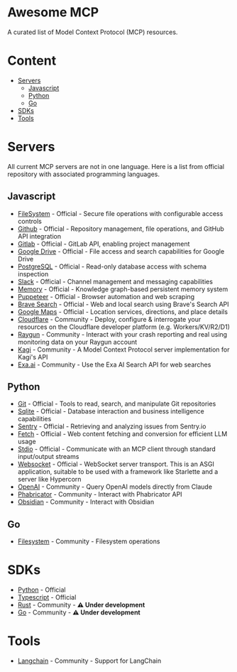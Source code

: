 # Awesome MCP

A curated list of Model Context Protocol (MCP) resources.

# Content
- [Servers](#servers)
  - [Javascript](#javascript)
  - [Python](#python)
  - [Go](#go)
- [SDKs](#sdks)
- [Tools](#tools)


# Servers

All current MCP servers are not in one language. Here is a list from official repository with associated programming languages.

## Javascript
- [FileSystem](https://github.com/modelcontextprotocol/servers/tree/main/src/filesystem) - Official - Secure file operations with configurable access controls
- [Github](https://github.com/modelcontextprotocol/servers/tree/main/src/github) - Official - Repository management, file operations, and GitHub API integration
- [Gitlab](https://github.com/modelcontextprotocol/servers/tree/main/src/gitlab) - Official - GitLab API, enabling project management
- [Google Drive](https://github.com/modelcontextprotocol/servers/tree/main/src/gdrive) - Official - File access and search capabilities for Google Drive
- [PostgreSQL](https://github.com/modelcontextprotocol/servers/tree/main/src/postgres) - Official - Read-only database access with schema inspection
- [Slack](https://github.com/modelcontextprotocol/servers/tree/main/src/slack) - Official - Channel management and messaging capabilities
- [Memory](https://github.com/modelcontextprotocol/servers/tree/main/src/memory) - Official - Knowledge graph-based persistent memory system
- [Puppeteer](https://github.com/modelcontextprotocol/servers/tree/main/src/puppeteer) - Official - Browser automation and web scraping
- [Brave Search](https://github.com/modelcontextprotocol/servers/tree/main/src/brave-search) - Official - Web and local search using Brave's Search API
- [Google Maps](https://github.com/modelcontextprotocol/servers/tree/main/src/google-maps) - Official - Location services, directions, and place details
- [Cloudflare](https://github.com/cloudflare/mcp-server-cloudflare) - Community - Deploy, configure & interrogate your resources on the Cloudflare developer platform (e.g. Workers/KV/R2/D1)
- [Raygun](https://github.com/MindscapeHQ/mcp-server-raygun) - Community - Interact with your crash reporting and real using monitoring data on your Raygun account
- [Kagi](https://github.com/ac3xx/mcp-servers-kagi) - Community - A Model Context Protocol server implementation for Kagi's API
- [Exa.ai](https://github.com/theishangoswami/exa-mcp-server) - Community - Use the Exa AI Search API for web searches

## Python
- [Git](https://github.com/modelcontextprotocol/servers/tree/main/src/git) - Official - Tools to read, search, and manipulate Git repositories
- [Sqlite](https://github.com/modelcontextprotocol/servers/tree/main/src/sqlite) - Official - Database interaction and business intelligence capabilities
- [Sentry](https://github.com/modelcontextprotocol/servers/tree/main/src/sentry) - Official - Retrieving and analyzing issues from Sentry.io
- [Fetch](https://github.com/modelcontextprotocol/servers/tree/main/src/fetch) - Official - Web content fetching and conversion for efficient LLM usage
- [Stdio](https://github.com/modelcontextprotocol/python-sdk/blob/main/src/mcp/server/stdio.py) - Official - Communicate with an MCP client through standard input/output streams
- [Websocket](https://github.com/modelcontextprotocol/python-sdk/blob/main/src/mcp/server/websocket.py) - Official - WebSocket server transport. This is an ASGI application, suitable to be used with a framework like Starlette and a server like Hypercorn
- [OpenAI](https://github.com/pierrebrunelle/mcp-server-openai) - Community - Query OpenAI models directly from Claude
- [Phabricator](https://github.com/baba786/phabricator-mcp-server) - Community - Interact with Phabricator API
- [Obsidian](https://github.com/MarkusPfundstein/mcp-obsidian) - Community - Interact with Obsidian

## Go
- [Filesystem](https://github.com/mark3labs/mcp-filesystem-server) - Community - Filesystem operations

# SDKs
- [Python](https://github.com/modelcontextprotocol/python-sdk) - Official
- [Typescript](https://github.com/modelcontextprotocol/typescript-sdk) - Official
- [Rust](https://github.com/jeanlucthumm/modelcontextprotocol-rust-sdk) - Community - **:warning: Under development**
- [Go](https://github.com/mark3labs/mcp-go) - Community - **:warning: Under development**

# Tools
- [Langchain](https://github.com/rectalogic/langchain-mcp) - Community - Support for LangChain 
